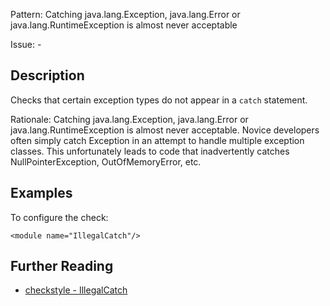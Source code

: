 Pattern: Catching java.lang.Exception, java.lang.Error or java.lang.RuntimeException is almost never acceptable

Issue: -

## Description

Checks that certain exception types do not appear in a `catch` statement. 

Rationale: Catching java.lang.Exception, java.lang.Error or java.lang.RuntimeException is almost never acceptable. Novice developers often simply catch Exception in an attempt to handle multiple exception classes. This unfortunately leads to code that inadvertently catches NullPointerException, OutOfMemoryError, etc. 

## Examples

To configure the check: 
    
    
    <module name="IllegalCatch"/>

## Further Reading

* [checkstyle - IllegalCatch](http://checkstyle.sourceforge.net/config_coding.html#IllegalCatch)